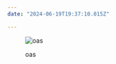 ```yaml
---
date: "2024-06-19T19:37:10.015Z"

---
```



<figure>

![oas](https://images.are.na/eyJidWNrZXQiOiJhcmVuYV9pbWFnZXMiLCJrZXkiOiIyNDc3Nzc5Ni9vcmlnaW5hbF85NDBiZTcyYjkwOTE1MzI1OTIxNTY0M2NlOWU2MjFiYy5qcGciLCJlZGl0cyI6eyJyZXNpemUiOnsid2lkdGgiOjEyMDAsImhlaWdodCI6MTIwMCwiZml0IjoiaW5zaWRlIiwid2l0aG91dEVubGFyZ2VtZW50Ijp0cnVlfSwid2VicCI6eyJxdWFsaXR5Ijo2NX0sImpwZWciOnsicXVhbGl0eSI6NjV9LCJyb3RhdGUiOm51bGx9fQ==?bc=0 "oas")

  <figcaption>
    oas
  </figcaption>
</figure>

  